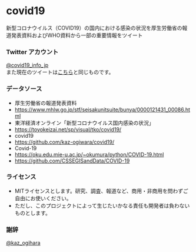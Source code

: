 # covid19
新型コロナウイルス（COVID19）の国内における感染の状況を厚生労働省の報道発表資料およびWHO資料から一部の重要情報をツイート

### Twitter アカウント
[@covid19_info_jp](https://twitter.com/covid19_info_jp/)  
また現在のツイートは[こちら](./tweet/)と同じものです。

### データソース
- 厚生労働省の報道発表資料
- https://www.mhlw.go.jp/stf/seisakunitsuite/bunya/0000121431_00086.html
- 東洋経済オンライン「新型コロナウイルス国内感染の状況」
- https://toyokeizai.net/sp/visual/tko/covid19/
- covid19  
- https://github.com/kaz-ogiwara/covid19/
- Covid-19
- https://oku.edu.mie-u.ac.jp/~okumura/python/COVID-19.html
- https://github.com/CSSEGISandData/COVID-19

### ライセンス
- MITライセンスとします。研究、調査、報道など、商用・非商用を問わずご自由にお使いください。
- ただし、このプロジェクトによって生じたいかなる責任も開発者は負わないものとします。

### 謝辞
[@kaz_ogihara](https://github.com/kaz-ogiwara)

